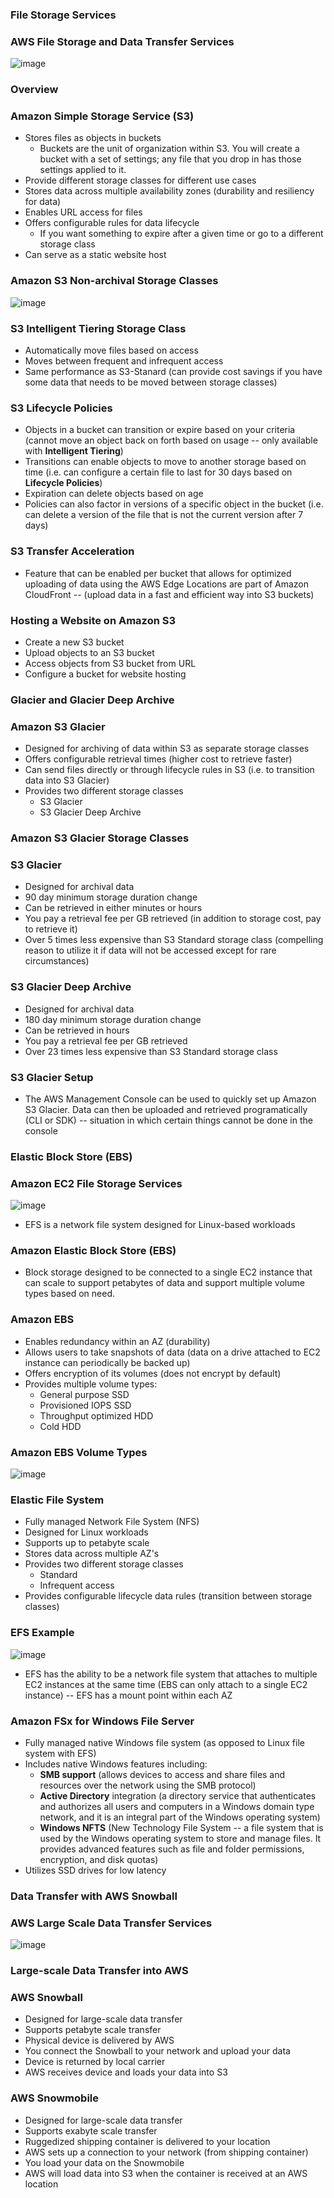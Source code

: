 ### File Storage Services

### AWS File Storage and Data Transfer Services

![image](https://user-images.githubusercontent.com/114364831/212757260-e1e99132-fb67-4d56-a814-37768664955b.png)

### Overview

### Amazon Simple Storage Service (S3)

* Stores files as objects in buckets
    * Buckets are the unit of organization within S3. You will create a bucket with a set of settings; any file that you drop in has those settings applied to it.
* Provide different storage classes for different use cases
* Stores data across multiple availability zones (durability and resiliency for data)
* Enables URL access for files
* Offers configurable rules for data lifecycle
    * If you want something to expire after a given time or go to a different storage class
* Can serve as a static website host

### Amazon S3 Non-archival Storage Classes

![image](https://user-images.githubusercontent.com/114364831/212760937-bd28347d-23ac-4aa4-9c3e-9d77116931c4.png)

### S3 Intelligent Tiering Storage Class

* Automatically move files based on access
* Moves between frequent and infrequent access
* Same performance as S3-Stanard (can provide cost savings if you have some data that needs to be moved between storage classes)

### S3 Lifecycle Policies

* Objects in a bucket can transition or expire based on your criteria (cannot move an object back on forth based on usage -- only available with **Intelligent Tiering**)
* Transitions can enable objects to move to another storage based on time (i.e. can configure a certain file to last for 30 days based on **Lifecycle Policies**)
* Expiration can delete objects based on age 
* Policies can also factor in versions of a specific object in the bucket (i.e. can delete a version of the file that is not the current version after 7 days)

### S3 Transfer Acceleration

* Feature that can be enabled per bucket that allows for optimized uploading of data using the AWS Edge Locations are part of Amazon CloudFront -- (upload data in a fast and efficient way into S3 buckets)

### Hosting a Website on Amazon S3

* Create a new S3 bucket
* Upload objects to an S3 bucket
* Access objects from S3 bucket from URL
* Configure a bucket for website hosting

### Glacier and Glacier Deep Archive

### Amazon S3 Glacier

* Designed for archiving of data within S3 as separate storage classes
* Offers configurable retrieval times (higher cost to retrieve faster)
* Can send files directly or through lifecycle rules in S3 (i.e. to transition data into S3 Glacier)
* Provides two different storage classes
   * S3 Glacier
   * S3 Glacier Deep Archive

### Amazon S3 Glacier Storage Classes

### S3 Glacier  

* Designed for archival data
* 90 day minimum storage duration change
* Can be retrieved in either minutes or hours
* You pay a retrieval fee per GB retrieved (in addition to storage cost, pay to retrieve it)
* Over 5 times less expensive than S3 Standard storage class (compelling reason to utilize it if data will not be accessed except for rare circumstances)

### S3 Glacier Deep Archive

* Designed for archival data
* 180 day minimum storage duration change
* Can be retrieved in hours
* You pay a retrieval fee per GB retrieved
* Over 23 times less expensive than S3 Standard storage class

### S3 Glacier Setup

* The AWS Management Console can be used to quickly set up Amazon S3 Glacier. Data can then be uploaded and retrieved programatically (CLI or SDK) -- situation in which certain things cannot be done in the console

### Elastic Block Store (EBS)

### Amazon EC2 File Storage Services

![image](https://user-images.githubusercontent.com/114364831/213287437-55ca8e6b-a8e1-4be7-a421-3f740fb90079.png)

* EFS is a network file system designed for Linux-based workloads

### Amazon Elastic Block Store (EBS)

* Block storage designed to be connected to a single EC2 instance that can scale to support petabytes of data and support multiple volume types based on need.

### Amazon EBS

* Enables redundancy within an AZ (durability)
* Allows users to take snapshots of data (data on a drive attached to EC2 instance can periodically be backed up)
* Offers encryption of its volumes (does not encrypt by default)
* Provides multiple volume types:
   * General purpose SSD
   * Provisioned IOPS SSD
   * Throughput optimized HDD
   * Cold HDD

### Amazon EBS Volume Types

![image](https://user-images.githubusercontent.com/114364831/213289143-0a591768-4b65-436a-ba5c-26c13cb3e612.png)

### Elastic File System

* Fully managed Network File System (NFS)
* Designed for Linux workloads
* Supports up to petabyte scale
* Stores data across multiple AZ's
* Provides two different storage classes
   * Standard
   * Infrequent access
* Provides configurable lifecycle data rules (transition between storage classes)

### EFS Example

![image](https://user-images.githubusercontent.com/114364831/213291495-205232f8-1015-4aa7-be25-d1ab17a6ec59.png)

* EFS has the ability to be a network file system that attaches to multiple EC2 instances at the same time (EBS can only attach to a single EC2 instance) -- EFS has a mount point within each AZ

### Amazon FSx for Windows File Server

* Fully managed native Windows file system (as opposed to Linux file system with EFS)
* Includes native Windows features including:
   * **SMB support** (allows devices to access and share files and resources over the network using the SMB protocol)
   * **Active Directory** integration (a directory service that authenticates and authorizes all users and computers in a Windows domain type network, and it is an integral part of the Windows operating system)
   * **Windows NFTS** (New Technology File System -- a file system that is used by the Windows operating system to store and manage files. It provides advanced features such as file and folder permissions, encryption, and disk quotas)
* Utilizes SSD drives for low latency

### Data Transfer with AWS Snowball

### AWS Large Scale Data Transfer Services

![image](https://user-images.githubusercontent.com/114364831/213296139-2c8627d2-8afa-4515-955f-003795458589.png)

### Large-scale Data Transfer into AWS

### AWS Snowball

* Designed for large-scale data transfer
* Supports petabyte scale transfer
* Physical device is delivered by AWS
* You connect the Snowball to your network and upload your data
* Device is returned by local carrier
* AWS receives device and loads your data into S3

### AWS Snowmobile

* Designed for large-scale data transfer
* Supports exabyte scale transfer
* Ruggedized shipping container is delivered to your location
* AWS sets up a connection to your network (from shipping container)
* You load your data on the Snowmobile
* AWS will load data into S3 when the container is received at an AWS location

